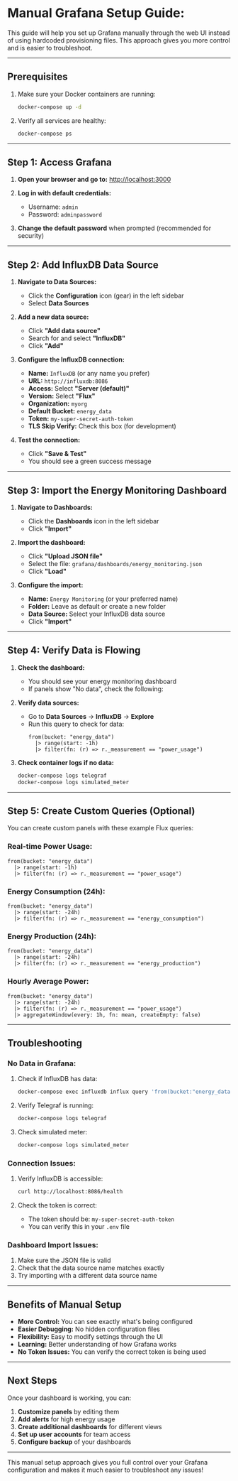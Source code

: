 # Manual Grafana Setup Guide:

This guide will help you set up Grafana manually through the web UI instead of using hardcoded provisioning files. This approach gives you more control and is easier to troubleshoot.

---

## **Prerequisites**

1. Make sure your Docker containers are running:

   ```bash
   docker-compose up -d
   ```

2. Verify all services are healthy:
   ```bash
   docker-compose ps
   ```

---

## **Step 1: Access Grafana**

1. **Open your browser and go to:** [http://localhost:3000](http://localhost:3000)

2. **Log in with default credentials:**

   - Username: `admin`
   - Password: `adminpassword`

3. **Change the default password** when prompted (recommended for security)

---

## **Step 2: Add InfluxDB Data Source**

1. **Navigate to Data Sources:**

   - Click the **Configuration** icon (gear) in the left sidebar
   - Select **Data Sources**

2. **Add a new data source:**

   - Click **"Add data source"**
   - Search for and select **"InfluxDB"**
   - Click **"Add"**

3. **Configure the InfluxDB connection:**

   - **Name:** `InfluxDB` (or any name you prefer)
   - **URL:** `http://influxdb:8086`
   - **Access:** Select **"Server (default)"**
   - **Version:** Select **"Flux"**
   - **Organization:** `myorg`
   - **Default Bucket:** `energy_data`
   - **Token:** `my-super-secret-auth-token`
   - **TLS Skip Verify:** Check this box (for development)

4. **Test the connection:**
   - Click **"Save & Test"**
   - You should see a green success message

---

## **Step 3: Import the Energy Monitoring Dashboard**

1. **Navigate to Dashboards:**

   - Click the **Dashboards** icon in the left sidebar
   - Click **"Import"**

2. **Import the dashboard:**

   - Click **"Upload JSON file"**
   - Select the file: `grafana/dashboards/energy_monitoring.json`
   - Click **"Load"**

3. **Configure the import:**
   - **Name:** `Energy Monitoring` (or your preferred name)
   - **Folder:** Leave as default or create a new folder
   - **Data Source:** Select your InfluxDB data source
   - Click **"Import"**

---

## **Step 4: Verify Data is Flowing**

1. **Check the dashboard:**

   - You should see your energy monitoring dashboard
   - If panels show "No data", check the following:

2. **Verify data sources:**

   - Go to **Data Sources** → **InfluxDB** → **Explore**
   - Run this query to check for data:
     ```flux
     from(bucket: "energy_data")
       |> range(start: -1h)
       |> filter(fn: (r) => r._measurement == "power_usage")
     ```

3. **Check container logs if no data:**
   ```bash
   docker-compose logs telegraf
   docker-compose logs simulated_meter
   ```

---

## **Step 5: Create Custom Queries (Optional)**

You can create custom panels with these example Flux queries:

### **Real-time Power Usage:**

```flux
from(bucket: "energy_data")
  |> range(start: -1h)
  |> filter(fn: (r) => r._measurement == "power_usage")
```

### **Energy Consumption (24h):**

```flux
from(bucket: "energy_data")
  |> range(start: -24h)
  |> filter(fn: (r) => r._measurement == "energy_consumption")
```

### **Energy Production (24h):**

```flux
from(bucket: "energy_data")
  |> range(start: -24h)
  |> filter(fn: (r) => r._measurement == "energy_production")
```

### **Hourly Average Power:**

```flux
from(bucket: "energy_data")
  |> range(start: -24h)
  |> filter(fn: (r) => r._measurement == "power_usage")
  |> aggregateWindow(every: 1h, fn: mean, createEmpty: false)
```

---

## **Troubleshooting**

### **No Data in Grafana:**

1. Check if InfluxDB has data:

   ```bash
   docker-compose exec influxdb influx query 'from(bucket:"energy_data") |> range(start: -1h)'
   ```

2. Verify Telegraf is running:

   ```bash
   docker-compose logs telegraf
   ```

3. Check simulated meter:
   ```bash
   docker-compose logs simulated_meter
   ```

### **Connection Issues:**

1. Verify InfluxDB is accessible:

   ```bash
   curl http://localhost:8086/health
   ```

2. Check the token is correct:
   - The token should be: `my-super-secret-auth-token`
   - You can verify this in your `.env` file

### **Dashboard Import Issues:**

1. Make sure the JSON file is valid
2. Check that the data source name matches exactly
3. Try importing with a different data source name

---

## **Benefits of Manual Setup**

- **More Control:** You can see exactly what's being configured
- **Easier Debugging:** No hidden configuration files
- **Flexibility:** Easy to modify settings through the UI
- **Learning:** Better understanding of how Grafana works
- **No Token Issues:** You can verify the correct token is being used

---

## **Next Steps**

Once your dashboard is working, you can:

1. **Customize panels** by editing them
2. **Add alerts** for high energy usage
3. **Create additional dashboards** for different views
4. **Set up user accounts** for team access
5. **Configure backup** of your dashboards

---

This manual setup approach gives you full control over your Grafana configuration and makes it much easier to troubleshoot any issues!
